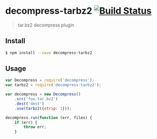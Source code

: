 # decompress-tarbz2 [![Build Status](http://img.shields.io/travis/kevva/decompress-tarbz2.svg?style=flat)](https://travis-ci.org/kevva/decompress-tarbz2)

> tar.bz2 decompress plugin

## Install

```sh
$ npm install --save decompress-tarbz2
```

## Usage

```js
var Decompress = require('decompress');
var tarbz2 = require('decompress-tarbz2');

var decompress = new Decompress()
	.src('foo.tar.bz2')
	.dest('dest')
	.use(tarbz2({strip: 1}));

decompress.run(function (err, files) {
	if (err) {
		throw err;
	}

